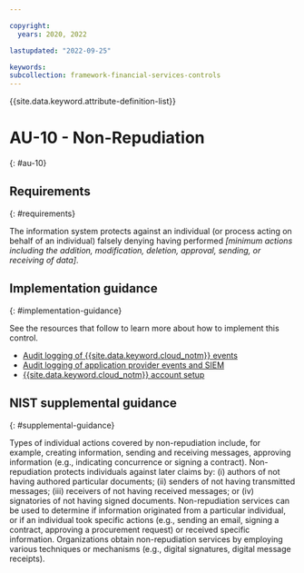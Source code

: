 ```yaml
---

copyright:
  years: 2020, 2022

lastupdated: "2022-09-25"

keywords: 
subcollection: framework-financial-services-controls
---
```


{{site.data.keyword.attribute-definition-list}}

         
# AU-10 - Non-Repudiation
{: #au-10}

## Requirements
{: #requirements}

The information system protects against an individual (or process acting on behalf of an individual) falsely denying having performed _[minimum actions including the addition, modification, deletion, approval, sending, or receiving of data]_.

## Implementation guidance
{: #implementation-guidance}

See the resources that follow to learn more about how to implement this control.

- [Audit logging of {{site.data.keyword.cloud_notm}} events](/docs/framework-financial-services?topic=framework-financial-services-shared-logging-audit)
- [Audit logging of application provider events and SIEM](/docs/framework-financial-services?topic=framework-financial-services-shared-logging-audit-provider)
- [{{site.data.keyword.cloud_notm}} account setup](/docs/framework-financial-services?topic=framework-financial-services-shared-account-setup)

## NIST supplemental guidance
{: #supplemental-guidance}

Types of individual actions covered by non-repudiation include, for example, creating information, sending and receiving messages, approving information (e.g., indicating concurrence or signing a contract). Non-repudiation protects individuals against later claims by: (i) authors of not having authored particular documents; (ii) senders of not having transmitted messages; (iii) receivers of not having received messages; or (iv) signatories of not having signed documents. Non-repudiation services can be used to determine if information originated from a particular individual, or if an individual took specific actions (e.g., sending an email, signing a contract, approving a procurement request) or received specific information. Organizations obtain non-repudiation services by employing various techniques or mechanisms (e.g., digital signatures, digital message receipts).



